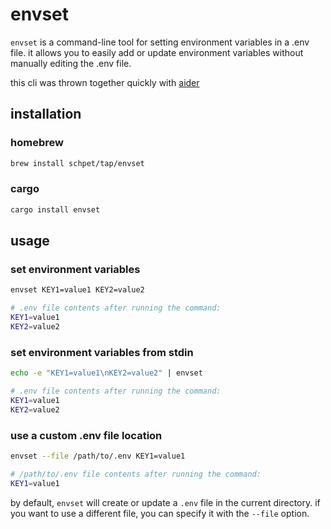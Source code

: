 # envset

`envset` is a command-line tool for setting environment variables in a .env file. it allows you to easily add or update environment variables without manually editing the .env file.

this cli was thrown together quickly with [aider](https://aider.chat/)

## installation

### homebrew

```bash
brew install schpet/tap/envset
```

### cargo

```bash
cargo install envset
```

## usage

### set environment variables

```bash
envset KEY1=value1 KEY2=value2
```

```bash
# .env file contents after running the command:
KEY1=value1
KEY2=value2
```

### set environment variables from stdin

```bash
echo -e "KEY1=value1\nKEY2=value2" | envset
```

```bash
# .env file contents after running the command:
KEY1=value1
KEY2=value2
```

### use a custom .env file location

```bash
envset --file /path/to/.env KEY1=value1
```

```bash
# /path/to/.env file contents after running the command:
KEY1=value1
```

by default, `envset` will create or update a `.env` file in the current directory. if you want to use a different file, you can specify it with the `--file` option.
